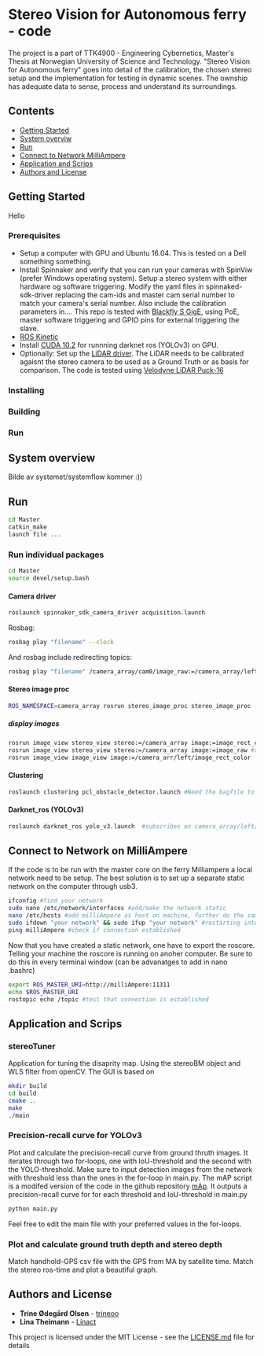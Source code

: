 # Stereo Vision for Autonomous ferry - code
The project is a part of TTK4900 - Engineering Cybernetics, Master's Thesis at Norwegian University of Science and Technology. "Stereo Vision for Autonomous ferry" goes into detail of the calibration, the chosen stereo setup and the implementation for testing in dynamic scenes. The ownship has adequate data to sense, process and understand its surroundings.


## Contents

* [Getting Started](#getting-started)
* [System overviw](#system-overview)
* [Run](#run)
* [Connect to Network MilliAmpere](#connect-to-network-on-milliampere)
* [Application and Scrips](application-and-scrips)
* [Authors and License](#authors-and-license)


## Getting Started
Hello 

### Prerequisites
 * Setup a computer with GPU and Ubuntu 16.04. This is tested on a Dell something something.
 * Install Spinnaker and verify that you can run your cameras with SpinViw (prefer Windows operating system). Setup a stereo system with either hardware og software triggering. Modify the yaml files in spinnaked-sdk-driver replacing the cam-ids and master cam serial number to match your camera's serial number. Also include the calibration parameters in.... This repo is tested with [Blackfly S GigE](https://www.flir.com/products/blackfly-s-gige/?model=BFS-PGE-50S5C-C), using PoE, master software triggering and GPIO pins for external triggering the slave. 
 * [ROS Kinetic](http://wiki.ros.org/kinetic/Installation/Ubuntu)
 * Install [CUDA 10.2](https://developer.nvidia.com/cuda-downloads) for runnning darknet ros (YOLOv3) on GPU. 
 * Optionally: Set up the  [LiDAR driver](http://wiki.ros.org/velodyne/Tutorials/Getting%20Started%20with%20the%20Velodyne%20VLP16). The LiDAR needs to be calibrated agaisnt the stereo camera to be used as a Ground Truth or as basis for comparison. The code is tested using [Velodyne LiDAR Puck-16](http://www.isaza.co/VELODYNE/63-9243%20Rev%20B%20User%20Manual%20and%20Programming%20Guide,VLP-16.pdf)

### Installing

### Building

### Run 


## System overview
Bilde av systemet/systemflow kommer :))


## Run 

```bash
cd Master
catkin_make
launch file ...
```

### Run individual packages
```bash
cd Master
source devel/setup.bash
```
#### Camera driver
```bash
roslaunch spinnaker_sdk_camera_driver acquisition.launch
```

Rosbag: 
```bash
rosbag play "filename" --clock
```
And rosbag include redirecting topics: 
```bash
rosbag play "filename" /camera_array/cam0/image_raw:=/camera_array/left/image_raw /camera_array/cam1/image_raw:=/camera_array/right/image_raw /camera_array/cam0/camera_info:=/camera_array/left/camera_info /camera_array/cam1/camera_info:=/camera_array/right/camera_info --clock
```


#### Stereo image proc
```bash
ROS_NAMESPACE=camera_array rosrun stereo_image_proc stereo_image_proc
```

##### display images
```bash
rosrun image_view stereo_view stereo:=/camera_array image:=image_rect_color #rectified images and disparity map
rosrun image_view stereo_view stereo:=/camera_array image:=image_raw #raw images
rosrun image_view image_view image:=/camera_arr/left/image_rect_color  #left rectified image
```
#### Clustering
```bash
roslaunch clustering pcl_obstacle_detector.launch #Need the bagfile to be run with the "--clock"
```
#### Darknet_ros (YOLOv3)
```bash
roslaunch darknet_ros yolo_v3.launch  #subscribes on camera_array/left/image_rect_color
```

## Connect to Network on MilliAmpere
If the code is to be run with the master core on the ferry Milliampere a local network need to be setup. The best solution is to set up a separate static network on the computer through usb3. 

```bash
ifconfig #find your network
sudo nano /etc/network/interfaces #add/make the network static
nano /etc/hosts #add milliAmpere as host on machine, further do the same at milliAmpere
sudo ifdown "your network" && sudo ifup "your network" #restarting interface
ping milliAmpere #check if connection established
```
Now that you have created a static network, one have to export the roscore. Telling your machine the roscore is running on anoher computer. Be sure to do this in every terminal window (can be advanatges to add in nano .bashrc) 
```bash
export ROS_MASTER_URI=http://milliAmpere:11311
echo $ROS_MASTER_URI
rostopic echo /topic #test that connection is established
```
## Application and Scrips
### stereoTuner
Application for tuning the disaprity map. Using the stereoBM object and WLS filter from openCV. The GUI is based on 

```bash
mkdir build
cd build
cmake ..
make
./main
```

### Precision-recall curve for YOLOv3
Plot and calculate the precision-recall curve from ground thruth images. It iterates through two for-loops, one with IoU-threshold and the second with the YOLO-threshold. Make sure to input detection images from the network with threshold less than the ones in the for-loop in main.py. The mAP script is a modifed version of the code in the github repository [mAp](https://github.com/Cartucho/mAP). It outputs a precision-recall curve for for each threshold and IoU-threshold in main.py
```bash
python main.py
```
Feel free to edit the main file with your preferred values in the for-loops. 

### Plot and calculate ground truth depth and stereo depth
Match handhold-GPS csv file with the GPS from MA by satellite time. Match the stereo ros-time and plot a beautiful graph. 


## Authors and License

* **Trine Ødegård Olsen** - [trineoo](https://github.com/trineoo)
* **Lina Theimann** - [Linact](https://github.com/linact)

This project is licensed under the MIT License - see the [LICENSE.md](LICENSE.md) file for details


